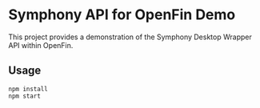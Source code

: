 # Symphony API for OpenFin Demo

This project provides a demonstration of the Symphony Desktop Wrapper API within OpenFin.

## Usage

```
npm install
npm start
```
